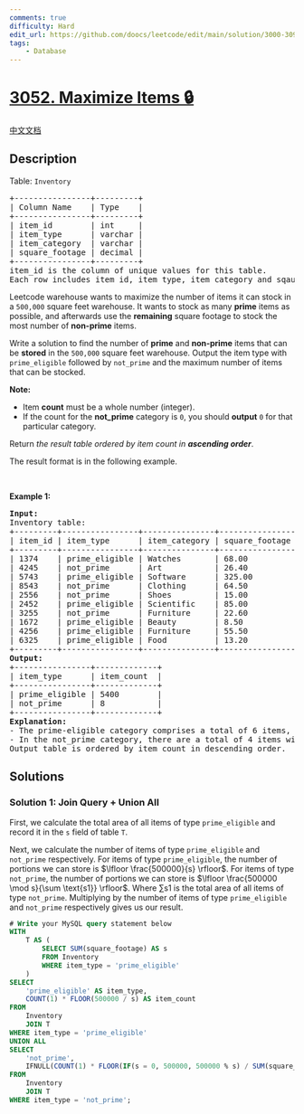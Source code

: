 ```yaml
---
comments: true
difficulty: Hard
edit_url: https://github.com/doocs/leetcode/edit/main/solution/3000-3099/3052.Maximize%20Items/README_EN.md
tags:
    - Database
---
```


<!-- problem:start -->

# [3052. Maximize Items 🔒](https://leetcode.com/problems/maximize-items)

[中文文档](/solution/3000-3099/3052.Maximize%20Items/README.md)

## Description

<p>Table: <font face="monospace"><code>Inventory</code></font></p>

<pre>
+----------------+---------+ 
| Column Name    | Type    | 
+----------------+---------+ 
| item_id        | int     | 
| item_type      | varchar |
| item_category  | varchar |
| square_footage | decimal |
+----------------+---------+
item_id is the column of unique values for this table.
Each row includes item id, item type, item category and sqaure footage.
</pre>

<p>Leetcode warehouse wants to maximize the number of items it can stock in a <code>500,000</code> square feet warehouse. It wants to stock as many <strong>prime</strong> items as possible, and afterwards use the <strong>remaining</strong> square footage to stock the most number of <strong>non-prime</strong> items.</p>

<p>Write a solution to find the number of <strong>prime</strong> and <strong>non-prime</strong> items that can be <strong>stored</strong> in the <code>500,000</code> square feet warehouse. Output the item type with <code>prime_eligible</code> followed by <code>not_prime</code> and the maximum number of items that can be stocked.</p>

<p><strong>Note:</strong></p>

<ul>
	<li>Item <strong>count</strong> must be a whole number (integer).</li>
	<li>If the count for the <strong>not_prime</strong> category is <code>0</code>, you should <strong>output</strong> <code>0</code> for that particular category.</li>
</ul>

<p>Return <em>the result table ordered by item count in <strong>ascending order</strong></em>.</p>

<p>The result format is in the following example.</p>

<p>&nbsp;</p>
<p><strong class="example">Example 1:</strong></p>

<pre>
<strong>Input:</strong> 
Inventory table:
+---------+----------------+---------------+----------------+
| item_id | item_type      | item_category | square_footage | 
+---------+----------------+---------------+----------------+
| 1374    | prime_eligible | Watches       | 68.00          | 
| 4245    | not_prime      | Art           | 26.40          | 
| 5743    | prime_eligible | Software      | 325.00         | 
| 8543    | not_prime      | Clothing      | 64.50          |  
| 2556    | not_prime      | Shoes         | 15.00          |
| 2452    | prime_eligible | Scientific    | 85.00          |
| 3255    | not_prime      | Furniture     | 22.60          | 
| 1672    | prime_eligible | Beauty        | 8.50           |  
| 4256    | prime_eligible | Furniture     | 55.50          |
| 6325    | prime_eligible | Food          | 13.20          | 
+---------+----------------+---------------+----------------+
<strong>Output:</strong> 
+----------------+-------------+
| item_type      | item_count  | 
+----------------+-------------+
| prime_eligible | 5400        | 
| not_prime      | 8           | 
+----------------+-------------+
<strong>Explanation:</strong> 
- The prime-eligible category comprises a total of 6 items, amounting to a combined square footage of 555.20 (68 + 325 + 85 + 8.50 + 55.50 + 13.20). It is possible to store 900 combinations of these 6 items, totaling 5400 items and occupying 499,680 square footage.
- In the not_prime category, there are a total of 4 items with a combined square footage of 128.50. After deducting the storage used by prime-eligible items (500,000 - 499,680 = 320), there is room for 2 combinations of non-prime items, accommodating a total of 8 non-prime items within the available 320 square footage.
Output table is ordered by item count in descending order.</pre>

## Solutions

<!-- solution:start -->

### Solution 1: Join Query + Union All

First, we calculate the total area of all items of type `prime_eligible` and record it in the `s` field of table `T`.

Next, we calculate the number of items of type `prime_eligible` and `not_prime` respectively. For items of type `prime_eligible`, the number of portions we can store is $\lfloor \frac{500000}{s} \rfloor$. For items of type `not_prime`, the number of portions we can store is $\lfloor \frac{500000 \mod s}{\sum \text{s1}} \rfloor$. Where $\sum \text{s1}$ is the total area of all items of type `not_prime`. Multiplying by the number of items of type `prime_eligible` and `not_prime` respectively gives us our result.

<!-- tabs:start -->

```sql
# Write your MySQL query statement below
WITH
    T AS (
        SELECT SUM(square_footage) AS s
        FROM Inventory
        WHERE item_type = 'prime_eligible'
    )
SELECT
    'prime_eligible' AS item_type,
    COUNT(1) * FLOOR(500000 / s) AS item_count
FROM
    Inventory
    JOIN T
WHERE item_type = 'prime_eligible'
UNION ALL
SELECT
    'not_prime',
    IFNULL(COUNT(1) * FLOOR(IF(s = 0, 500000, 500000 % s) / SUM(square_footage)), 0)
FROM
    Inventory
    JOIN T
WHERE item_type = 'not_prime';
```

<!-- tabs:end -->

<!-- solution:end -->

<!-- problem:end -->
